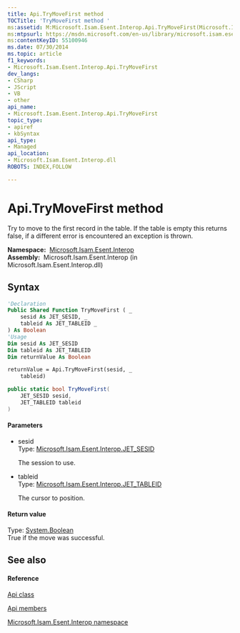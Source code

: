 ```yaml
---
title: Api.TryMoveFirst method 
TOCTitle: 'TryMoveFirst method '
ms:assetid: M:Microsoft.Isam.Esent.Interop.Api.TryMoveFirst(Microsoft.Isam.Esent.Interop.JET_SESID,Microsoft.Isam.Esent.Interop.JET_TABLEID)
ms:mtpsurl: https://msdn.microsoft.com/en-us/library/microsoft.isam.esent.interop.api.trymovefirst(v=EXCHG.10)
ms:contentKeyID: 55100946
ms.date: 07/30/2014
ms.topic: article
f1_keywords:
- Microsoft.Isam.Esent.Interop.Api.TryMoveFirst
dev_langs:
- CSharp
- JScript
- VB
- other
api_name: 
- Microsoft.Isam.Esent.Interop.Api.TryMoveFirst
topic_type: 
- apiref
- kbSyntax
api_type: 
- Managed
api_location: 
- Microsoft.Isam.Esent.Interop.dll
ROBOTS: INDEX,FOLLOW

---
```


# Api.TryMoveFirst method

Try to move to the first record in the table. If the table is empty this returns false, if a different error is encountered an exception is thrown.

**Namespace:**  [Microsoft.Isam.Esent.Interop](hh596136\(v=exchg.10\).md)  
**Assembly:**  Microsoft.Isam.Esent.Interop (in Microsoft.Isam.Esent.Interop.dll)

## Syntax

``` vb
'Declaration
Public Shared Function TryMoveFirst ( _
    sesid As JET_SESID, _
    tableid As JET_TABLEID _
) As Boolean
'Usage
Dim sesid As JET_SESID
Dim tableid As JET_TABLEID
Dim returnValue As Boolean

returnValue = Api.TryMoveFirst(sesid, _
    tableid)
```

``` csharp
public static bool TryMoveFirst(
    JET_SESID sesid,
    JET_TABLEID tableid
)
```

#### Parameters

  - sesid  
    Type: [Microsoft.Isam.Esent.Interop.JET_SESID](hh596745\(v=exchg.10\).md)  
    
    The session to use.

<!-- end list -->

  - tableid  
    Type: [Microsoft.Isam.Esent.Interop.JET_TABLEID](hh566310\(v=exchg.10\).md)  
    
    The cursor to position.

#### Return value

Type: [System.Boolean](https://docs.microsoft.com/dotnet/api/system.boolean?redirectedfrom=MSDN)  
True if the move was successful.  

## See also

#### Reference

[Api class](dn292211\(v=exchg.10\).md)

[Api members](dn292213\(v=exchg.10\).md)

[Microsoft.Isam.Esent.Interop namespace](hh596136\(v=exchg.10\).md)

